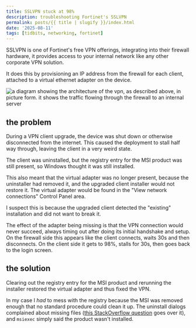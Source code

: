 ```yaml
---
title: SSLVPN stuck at 98%
description: troubleshooting Fortinet's SSLVPN
permalink: posts/{{ title | slugify }}/index.html
date: '2025-08-11'
tags: [tidbits, networking, fortinet]
---
```

SSLVPN is one of Fortinet's free VPN offerings, integrating into their firewall hardware, it provides access to your internal network like any other corporate VPN solution.

It does this by provisioning an IP address from the firewall for each client, attached to a virtual ethernet adapter on the device.

![a diagram showing the architecture of the vpn, as described above, in picture form. it shows the traffic flowing through the firewall to an internal server](/images/posts/fortinet/vpn-architecture.png "traffic flowing from a client device, to the firewall, and to an internal server")

## the problem

During a VPN client upgrade, the device was shut down or otherwise disconnected from the internet. This caused the deployment to stall half way through, leaving the client in a very weird state.

The client was uninstalled, but the registry entry for the MSI product was still present, so Windows thought it was still installed. 

This also meant that the virtual adapter was no longer present, because the uninstaller had removed it, and the upgraded client installer would not restore it. The virtual adapter would be found in the "View network connections" Control Panel area.


I suspect this is because the upgraded client detected the "existing" installation and did not want to break it. 

The effect of the adapter being missing is that the VPN connection would never succeed, always timing out after doing its initial handshake and setup. On the firewall side this appears like the client connects, waits 30s and then disconnects. On the client side it gets to 98%, stalls for 30s, then goes back to the login screen.

## the solution

Clearing out the registry entry for the MSI product and rerunning the installer restored the virtual adapter and thus fixed the VPN.

In my case I *had* to mess with the registry because the MSI was removed enough that no standard procedure could clean it up. The uninstall dialogs complained about missing files ([this StackOverflow question](https://stackoverflow.com/questions/334490/uninstall-without-an-msi-file) goes over it), and `msiexec` simply said the product wasn't installed.